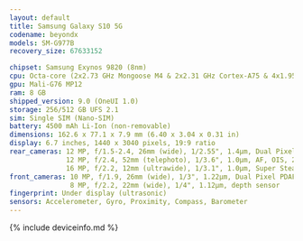 ```yaml
---
layout: default
title: Samsung Galaxy S10 5G
codename: beyondx
models: SM-G977B
recovery_size: 67633152

chipset: Samsung Exynos 9820 (8nm)
cpu: Octa-core (2x2.73 GHz Mongoose M4 & 2x2.31 GHz Cortex-A75 & 4x1.95 GHz Cortex-A55)
gpu: Mali-G76 MP12
ram: 8 GB
shipped_version: 9.0 (OneUI 1.0)
storage: 256/512 GB UFS 2.1
sim: Single SIM (Nano-SIM)
battery: 4500 mAh Li-Ion (non-removable)
dimensions: 162.6 x 77.1 x 7.9 mm (6.40 x 3.04 x 0.31 in)
display: 6.7 inches, 1440 x 3040 pixels, 19:9 ratio
rear_cameras: 12 MP, f/1.5-2.4, 26mm (wide), 1/2.55", 1.4µm, Dual Pixel PDAF, OIS;
              12 MP, f/2.4, 52mm (telephoto), 1/3.6", 1.0µm, AF, OIS, 2x optical zoom;
              16 MP, f/2.2, 12mm (ultrawide), 1/3.1", 1.0µm, Super Steady video
front_cameras: 10 MP, f/1.9, 26mm (wide), 1/3", 1.22µm, Dual Pixel PDAF;
               8 MP, f/2.2, 22mm (wide), 1/4", 1.12µm, depth sensor
fingerprint: Under display (ultrasonic)
sensors: Accelerometer, Gyro, Proximity, Compass, Barometer
---
```


{% include deviceinfo.md %}
